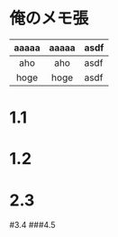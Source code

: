 # 俺のメモ張

aaaaa|aaaaa|asdf
:----------:|:---------:|-----
aho|aho|asdf
hoge|hoge|asdf

#     1.1<BR>
# 1.2
# 2.3
#3.4
###4.5

